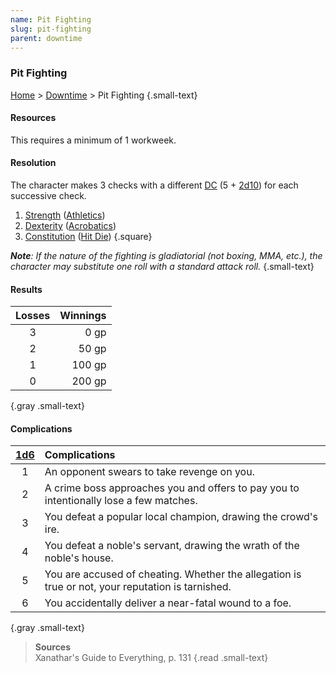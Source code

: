 ```yaml
---
name: Pit Fighting
slug: pit-fighting
parent: downtime
---
```

### Pit Fighting
[Home](dm-operations-center) > [Downtime](downtime-menu) > Pit Fighting {.small-text}

#### Resources
This requires a minimum of 1 workweek.

#### Resolution
The character makes 3 checks with a different [DC](difficulty-class) (5 + [2d10](/roll/2d10)) for each successive check.

1. [Strength](strength) ([Athletics](athletics))
2. [Dexterity](dexterity) ([Acrobatics](acrobatics))
3. [Constitution](constitution) ([Hit Die](hit-dice))
{.square}

***Note**: If the nature of the fighting is gladiatorial (not boxing, MMA, etc.), the character may substitute one roll with a standard attack roll.* {.small-text}

#### Results
| Losses   | Winnings   |
| :------: | ---------: |
|    3     |       0 gp |
|    2     |      50 gp |
|    1     |     100 gp |
|    0     |     200 gp |
{.gray .small-text}

#### Complications
|[1d6](/roll/1d6)| Complications                                                                          |
| :-: | :------------------------------------------------------------------------------------------------ |
|  1  | An opponent swears to take revenge on you.                                                        |
|  2  | A crime boss approaches you and offers to pay you to intentionally lose a few matches.            |
|  3  | You defeat a popular local champion, drawing the crowd's ire.                                     |
|  4  | You defeat a noble's servant, drawing the wrath of the noble's house.                             |
|  5  | You are accused of cheating. Whether the allegation is true or not, your reputation is tarnished. |
|  6  | You accidentally deliver a near-fatal wound to a foe.                                             |
{.gray .small-text}

> **Sources** <br/>
> Xanathar's Guide to Everything, p. 131
{.read .small-text} 